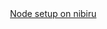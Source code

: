 <div class="SelectMenu-list SelectMenu-list--borderless p-2" style="overscroll-behavior: contain;" data-filterable-for="toc-filter-field" data-filterable-type="substring">
          <a role="menuitem" class="filter-item SelectMenu-item ws-normal wb-break-word line-clamp-2 py-1 text-emphasized" style="-webkit-box-orient: vertical; padding-left: 12px;" data-action="click:readme-toc#blur" data-targets="readme-toc.entries" data-hydro-click="{&quot;event_type&quot;:&quot;repository_toc_menu.click&quot;,&quot;payload&quot;:{&quot;target&quot;:&quot;entry&quot;,&quot;repository_id&quot;:560451079,&quot;originating_url&quot;:&quot;https://github.com/appieasahbie/nibiru&quot;,&quot;user_id&quot;:45747598}}" data-hydro-click-hmac="11a62a8f80fb26df9e8c01e1ea605ab2eead80ecc981ac455d667978afdfe995" href="#node-setup-on-nibiru">Node setup on nibiru</a>
